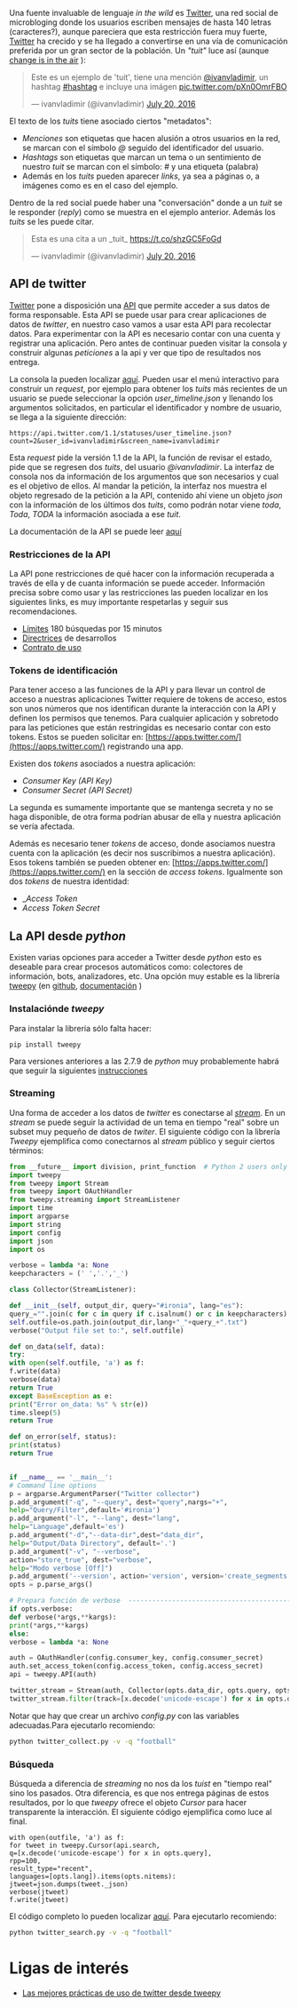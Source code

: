 
Una fuente invaluable de lenguaje _in the wild_ es
[Twitter](https://twitter.com/), una red social de  microbloging donde los
usuarios escriben mensajes de hasta 140 letras (caracteres?), aunque pareciera
que esta restricción fuera muy fuerte, [Twitter](https://twitter.com/) ha
crecido y se ha llegado a convertirse en una vía de comunicación preferida por
un gran sector de la población.  Un _"tuit"_ luce así (aunque [change is in
the air](https://blog.twitter.com/2016/doing-more-with-140-characters) ):

<blockquote class="twitter-tweet" data-lang="en"><p lang="es" dir="ltr">Este es
un ejemplo de &#39;tuit&#39;, tiene una mención <a
href="https://twitter.com/ivanvladimir">@ivanvladimir</a>, un hashtag <a
href="https://twitter.com/hashtag/hashtag?src=hash">#hashtag</a> e incluye una
imágen <a
href="https://t.co/pXn0OmrFBO">pic.twitter.com/pXn0OmrFBO</a></p>&mdash;
ivanvladimir (@ivanvladimir) <a
href="https://twitter.com/ivanvladimir/status/755588496606105601">July 20,
2016</a></blockquote>
<script async src="//platform.twitter.com/widgets.js" charset="utf-8"></script>

El texto de los _tuits_ tiene asociado ciertos "metadatos":

* _Menciones_ son etiquetas que hacen alusión a otros usuarios en la red, se
marcan con el símbolo *_@_* seguido del identificador del usuario.
* _Hashtags_ son etiquetas que marcan un tema o un sentimiento de nuestro
_tuit_ se marcan con el símbolo: *_#_* y una etiqueta (palabra)
* Además en los _tuits_ pueden aparecer _links_, ya sea a páginas o, a imágenes
como es en el caso del ejemplo.

Dentro de la red social puede haber una "conversación" donde a un _tuit_ se le
responder (_reply_) como se muestra en el ejemplo anterior. Además los _tuits_
se les puede citar.

<blockquote class="twitter-tweet" data-lang="en"><p lang="es" dir="ltr">Esta es
una cita a un _tuit_ <a
href="https://t.co/shzGC5FoGd">https://t.co/shzGC5FoGd</a></p>&mdash;
ivanvladimir (@ivanvladimir) <a
href="https://twitter.com/ivanvladimir/status/755597426233188352">July 20,
2016</a></blockquote>

## API de twitter

[Twitter](https://twitter.com) pone a disposición una
[API](https://dev.twitter.com/rest/public) que permite acceder a sus datos de
forma responsable. Esta API se puede usar para crear aplicaciones de datos de
_twitter_, en nuestro caso vamos a usar esta API para recolectar datos. Para
experimentar con la API es necesario contar con una cuenta y registrar una
aplicación. Pero antes de continuar pueden visitar la consola y construir
algunas _peticiones_ a la api y ver que tipo de resultados nos entrega.

La consola la pueden localizar
[aquí](https://dev.twitter.com/rest/tools/console). Pueden usar el menú
interactivo para construir un _request_, por ejemplo para obtener los _tuits_
más recientes de un usuario se puede seleccionar la opción _user_timeline.json_
y llenando los argumentos solicitados, en particular el identificador y nombre
de usuario, se llega a la siguiente dirección:

```
https://api.twitter.com/1.1/statuses/user_timeline.json?count=2&user_id=ivanvladimir&screen_name=ivanvladimir
```

Esta _request_ pide la versión 1.1 de la API, la función de revisar el estado,
pide que se regresen dos _tuits_, del usuario _@ivanvladimir_. La interfaz de
consola nos da información de los argumentos que son necesarios y cual es el
objetivo de ellos. Al mandar la petición, la interfaz nos muestra el objeto
regresado de la petición a la API, contenido ahí viene un objeto _json_ con la
información de los últimos dos _tuits_, como podrán notar viene *toda*, *Toda*,
*TODA* la información asociada a ese _tuit_.

La documentación de la API se puede leer
[aquí](https://dev.twitter.com/rest/public)


### Restricciones de la API

La API pone restricciones de qué hacer con la información recuperada a través
de ella y de cuanta información se puede acceder. Información precisa sobre
como usar y las restricciones las pueden localizar en los siguientes links, es
muy importante respetarlas y seguir sus recomendaciones.

* [Límites](https://dev.twitter.com/rest/public/rate-limiting) 180 búsquedas
por 15 minutos
* [Directrices](https://dev.twitter.com/es/overview/terms/policy) de
desarrollos
* [Contrato de uso](https://dev.twitter.com/es/overview/terms/agreement)


### Tokens de identificación

Para tener acceso a las funciones de la API y para llevar un control de acceso
a nuestras aplicaciones Twitter requiere de tokens de acceso, estos son unos
números que nos identifican durante la interacción con la API y definen los
permisos que tenemos. Para cualquier aplicación y sobretodo para las peticiones
que están restringidas es necesario contar con esto tokens. Estos se pueden
solicitar en: [https://apps.twitter.com/](https://apps.twitter.com/)
registrando una app.

Existen dos _tokens_ asociados a nuestra aplicación:

* _Consumer Key (API Key)_
* _Consumer Secret (API Secret)_

La segunda es sumamente importante que se mantenga secreta y no se haga
disponible, de otra forma podrían abusar de ella y nuestra aplicación se vería
afectada.

Además es necesario tener _tokens_ de acceso, donde asociamos nuestra cuenta
con la aplicación (es decir nos suscribimos a nuestra aplicación). Esos tokens
también se pueden obtener en:
[https://apps.twitter.com/](https://apps.twitter.com/) en la sección de _access
tokens_. Igualmente son dos _tokens_ de nuestra identidad:

* __Access Token_
* _Access Token Secret_

## La API desde _python_

Existen varias opciones para acceder a Twitter desde _python_ esto es deseable
para crear procesos automáticos como: colectores de información, bots,
analizadores, etc. Una opción muy estable es la librería
[tweepy](http://www.tweepy.org/) (en
[github](https://github.com/tweepy/tweepy),
[documentación](http://tweepy.readthedocs.io/en/v3.5.0/) )

### Instalaciónde _tweepy_

Para instalar la librería sólo falta hacer:

```
pip install tweepy
```

Para versiones anteriores a las 2.7.9 de _python_ muy probablemente habrá que
seguir la siguientes
[instrucciones](http://stackoverflow.com/questions/29099404/ssl-insecureplatform-error-when-using-requests-package)

### Streaming

Una forma de acceder a los datos de _twitter_ es conectarse al
[_stream_](https://dev.twitter.com/streaming/overview). En un _stream_ se puede
seguir la actividad de un tema en tiempo "real" sobre un subset muy pequeño de
datos de _twiter_. El siguiente código con la librería _Tweepy_ ejemplifica
como conectarnos al _stream_ público y seguir ciertos términos:

``` python
from __future__ import division, print_function  # Python 2 users only
import tweepy
from tweepy import Stream
from tweepy import OAuthHandler
from tweepy.streaming import StreamListener
import time
import argparse
import string
import config
import json
import os

verbose = lambda *a: None
keepcharacters = (' ','.','_')

class Collector(StreamListener):

def __init__(self, output_dir, query="#ironia", lang="es"):
query_="".join(c for c in query if c.isalnum() or c in keepcharacters).rstrip()
self.outfile=os.path.join(output_dir,lang+"_"+query_+".txt")
verbose("Output file set to:", self.outfile)

def on_data(self, data):
try:
with open(self.outfile, 'a') as f:
f.write(data)
verbose(data)
return True
except BaseException as e:
print("Error on_data: %s" % str(e))
time.sleep(5)
return True

def on_error(self, status):
print(status)
return True


if __name__ == '__main__':
# Command line options
p = argparse.ArgumentParser("Twitter collector")
p.add_argument("-q", "--query", dest="query",nargs="+",
help="Query/Filter",default='#ironia')
p.add_argument("-l", "--lang", dest="lang",
help="Language",default='es')
p.add_argument("-d","--data-dir",dest="data_dir",
help="Output/Data Directory", default='.')
p.add_argument("-v", "--verbose",
action="store_true", dest="verbose",
help="Modo verbose [Off]")
p.add_argument('--version', action='version', version='create_segments 0.1')
opts = p.parse_args()

# Prepara función de verbose  -----------------------------------------
if opts.verbose:
def verbose(*args,**kargs):
print(*args,**kargs)
else:
verbose = lambda *a: None

auth = OAuthHandler(config.consumer_key, config.consumer_secret)
auth.set_access_token(config.access_token, config.access_secret)
api = tweepy.API(auth)

twitter_stream = Stream(auth, Collector(opts.data_dir, opts.query, opts.lang))
twitter_stream.filter(track=[x.decode('unicode-escape') for x in opts.query],languages=[opts.lang])
```


Notar que hay que crear un archivo _config.py_ con las variables adecuadas.Para ejecutarlo recomiendo:


``` bash
python twitter_collect.py -v -q "football"
```


### Búsqueda

Búsqueda a diferencia de _streaming_ no nos da los _tuist_ en "tiempo real"
sino los pasados. Otra diferencia, es que nos entrega páginas de estos
resultados, por lo que _tweepy_ ofrece el objeto _Cursor_ para hacer
transparente la interacción. El siguiente código ejemplifica como luce al
final.

```
with open(outfile, 'a') as f:
for tweet in tweepy.Cursor(api.search,
q=[x.decode('unicode-escape') for x in opts.query],
rpp=100,
result_type="recent",
languages=[opts.lang]).items(opts.nitems):
jtweet=json.dumps(tweet._json)
verbose(jtweet)
f.write(jtweet)
```

El código completo lo pueden localizar [aquí](https://github.com/ivanvladimir/cursoML/blob/master/sesion6_text/twitter_search.py). Para ejecutarlo recomiendo:


``` bash
python twitter_search.py -v -q "football"
```


# Ligas de interés

* [Las mejores prácticas de uso de twitter desde
tweepy](http://www.nirg.net/using-tweepy.html)